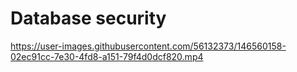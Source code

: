 # Database security


https://user-images.githubusercontent.com/56132373/146560158-02ec91cc-7e30-4fd8-a151-79f4d0dcf820.mp4

